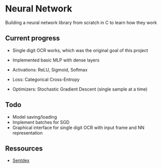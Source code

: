 
# Neural Network

Building a neural network library from scratch in C to learn how they work

## Current progress

- Single digit OCR works, which was the original goal of this project

- Implemented basic MLP with dense layers
- Activations: ReLU, Sigmoid, Softmax
- Loss: Categorical Cross-Entropy
- Optimizers: Stochastic Gradient Descent (single sample at a time)

## Todo

- Model saving/loading
- Implement batches for SGD
- Graphical interface for single digit OCR with input frame and NN representation

## Ressources

- [Sentdex](https://www.youtube.com/watch?v=Wo5dMEP_BbI&list=PLQVvvaa0QuDcjD5BAw2DxE6OF2tius3V3)
